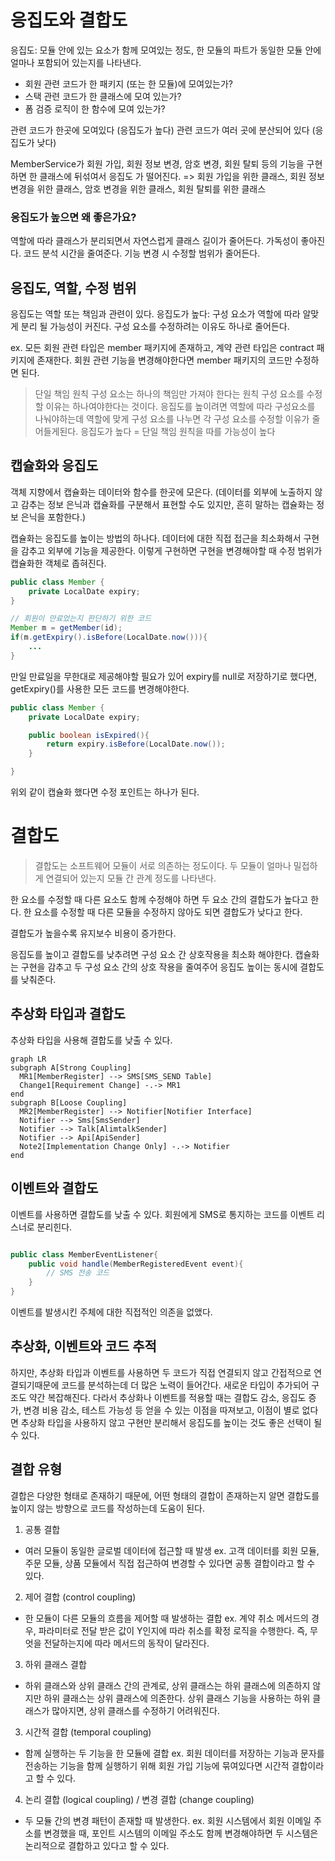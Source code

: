 # 응집도와 결합도

응집도: 모듈 안에 있는 요소가 함께 모여있는 정도, 한 모듈의 파트가 동일한 모듈 안에 얼마나 포함되어 있는지를 나타낸다.

- 회원 관련 코드가 한 패키지 (또는 한 모듈)에 모여있는가?
- 스택 관련 코드가 한 클래스에 모여 있는가?
- 폼 검증 로직이 한 함수에 모여 있는가?

관련 코드가 한곳에 모여있다 (응집도가 높다)
관련 코드가 여러 곳에 분산되어 있다 (응집도가 낮다)

MemberService가 회원 가입, 회원 정보 변경, 암호 변경, 회원 탈퇴 등의 기능을 구현하면 한 클래스에 뒤섞여서 응집도 가 떨어진다.
=> 회원 가입을 위한 클래스, 회원 정보 변경을 위한 클래스, 암호 변경을 위한 클래스, 회원 탈퇴를 위한 클래스

### 응집도가 높으면 왜 좋은가요?

역할에 따라 클래스가 분리되면서 자연스럽게 클래스 길이가 줄어든다.
가독성이 좋아진다.
코드 분석 시간을 줄여준다.
기능 변경 시 수정할 범위가 줄어든다.

## 응집도, 역할, 수정 범위

응집도는 역할 또는 책임과 관련이 있다.
응집도가 높다: 구성 요소가 역할에 따라 알맞게 분리 될 가능성이 커진다. 구성 요소를 수정하려는 이유도 하나로 줄어든다.

ex. 모든 회원 관련 타입은 member 패키지에 존재하고, 계약 관련 타입은 contract 패키지에 존재한다. 회원 관련 기능을 변경해야한다면 member 패키지의 코드만 수정하면 된다.

> 단일 책임 원칙
> 구성 요소는 하나의 책임만 가져야 한다는 원칙
> 구성 요소를 수정할 이유는 하나여야한다는 것이다. 응집도를 높이려면 역할에 따라 구성요소를 나눠야하는데 역할에 맞게 구성 요소를 나누면 각 구성 요소를 수정할 이유가 줄어들게된다.
> 응집도가 높다 = 단일 책임 원칙을 따를 가능성이 높다

## 캡슐화와 응집도

객체 지향에서 캡슐화는 데이터와 함수를 한곳에 모은다. (데이터를 외부에 노출하지 않고 감추는 정보 은닉과 캡슐화를 구분해서 표현할 수도 있지만, 흔히 말하는 캡슐화는 정보 은닉을 포함한다.)

캡슐화는 응집도를 높이는 방법의 하나다.
데이터에 대한 직접 접근을 최소화해서 구현을 감추고 외부에 기능을 제공한다.
이렇게 구현하면 구현을 변경해야할 때 수정 범위가 캡슐화한 객체로 좁혀진다.

```java
public class Member {
    private LocalDate expiry;
}
```

```java
// 회원이 만료었는지 판단하기 위한 코드
Member m = getMember(id);
if(m.getExpiry().isBefore(LocalDate.now())){
    ...
}
```

만일 만료일을 무한대로 제공해야할 필요가 있어 expiry를 null로 저장하기로 했다면, getExpiry()를 사용한 모든 코드를 변경해야한다.

```java
public class Member {
    private LocalDate expiry;

    public boolean isExpired(){
        return expiry.isBefore(LocalDate.now());
    }

}
```

위외 같이 캡슐화 했다면 수정 포인트는 하나가 된다.

# 결합도

> 결합도는 소프트웨어 모듈이 서로 의존하는 정도이다.
> 두 모듈이 얼마나 밀접하게 연결되어 있는지 모듈 간 관계 정도를 나타낸다.

한 요소를 수정할 때 다른 요소도 함께 수정해야 하면 두 요소 간의 결합도가 높다고 한다.
한 요소를 수정할 때 다른 모듈을 수정하지 않아도 되면 결합도가 낮다고 한다.

결합도가 높을수록 유지보수 비용이 증가한다.

응집도를 높이고 결합도를 낮추려면 구성 요소 간 상호작용을 최소화 해야한다.
캡슐화는 구현을 감추고 두 구성 요소 간의 상호 작용을 줄여주어 응집도 높이는 동시에 결합도를 낮춰준다.

## 추상화 타입과 결합도

추상화 타입을 사용해 결합도를 낮출 수 있다.

```mermaid
graph LR
subgraph A[Strong Coupling]
  MR1[MemberRegister] --> SMS[SMS_SEND Table]
  Change1[Requirement Change] -.-> MR1
end
subgraph B[Loose Coupling]
  MR2[MemberRegister] --> Notifier[Notifier Interface]
  Notifier --> Sms[SmsSender]
  Notifier --> Talk[AlimtalkSender]
  Notifier --> Api[ApiSender]
  Note2[Implementation Change Only] -.-> Notifier
end
```

## 이벤트와 결합도

이벤트를 사용하면 결합도를 낮출 수 있다.
회원에게 SMS로 통지하는 코드를 이벤트 리스너로 분리힌다.

```java

public class MemberEventListener{
    public void handle(MemberRegisteredEvent event){
        // SMS 전송 코드
    }
}
```

이벤트를 발생시킨 주체에 대한 직접적인 의존을 없앴다.

## 추상화, 이벤트와 코드 추적

하지만, 추상화 타입과 이벤트를 사용하면 두 코드가 직접 연결되지 않고 간접적으로 연결되기때문에 코드를 분석하는데 더 많은 노력이 들어간다. 새로운 타입이 추가되어 구조도 약간 복잡해진다.
다라서 추상화나 이벤트를 적용할 때는 결합도 감소, 응집도 증가, 변경 비용 감소, 테스트 가능성 등 얻을 수 있는 이점을 따져보고, 이점이 별로 없다면 추상화 타입을 사용하지 않고 구현만 분리해서 응집도를 높이는 것도 좋은 선택이 될 수 있다.

## 결합 유형

결합은 다양한 형태로 존재하기 때문에, 어떤 형태의 결합이 존재하는지 알면 결합도를 높이지 않는 방향으로 코드를 작성하는데 도움이 된다.

1. 공통 결합

- 여러 모듈이 동일한 글로벌 데이터에 접근할 때 발생
  ex. 고객 데이터를 회원 모듈, 주문 모듈, 상품 모듈에서 직접 접근하여 변경할 수 있다면 공통 결합이라고 할 수 있다.

2. 제어 결합 (control coupling)

- 한 모듈이 다른 모듈의 흐름을 제어할 때 발생하는 결합
  ex. 계약 취소 메서드의 경우, 파라미터로 전달 받은 값이 Y인지에 따라 취소를 확정 로직을 수행한다. 즉, 무엇을 전달하는지에 따라 메서드의 동작이 달라진다.

3. 하위 클래스 결합

- 하위 클래스와 상위 클래스 간의 관계로, 상위 클래스는 하위 클래스에 의존하지 않지만 하위 클래스는 상위 클래스에 의존한다. 상위 클래스 기능을 사용하는 하위 클래스가 많아지면, 상위 클래스를 수정하기 어려워진다.

3. 시간적 결합 (temporal coupling)

- 함께 실행하는 두 기능을 한 모듈에 결합
  ex. 회원 데이터를 저장하는 기능과 문자를 전송하는 기능을 함께 실행하기 위해 회원 가입 기능에 묶여있다면 시간적 결합이라고 할 수 있다.

4. 논리 결합 (logical coupling) / 변경 결합 (change coupling)

- 두 모듈 간의 변경 패턴이 존재할 때 발생한다.
  ex. 회원 시스템에서 회원 이메일 주소를 변경했을 때, 포인트 시스템의 이메일 주소도 함께 변경해야하면 두 시스템은 논리적으로 결합하고 있다고 할 수 있다.
